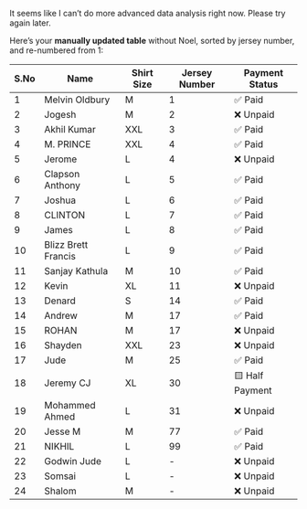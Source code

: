It seems like I can’t do more advanced data analysis right now. Please try again later.

Here’s your **manually updated table** without Noel, sorted by jersey number, and re-numbered from 1:

| S.No | Name                | Shirt Size | Jersey Number | Payment Status  |
| ---- | ------------------- | ---------- | ------------- | --------------- |
| 1    | Melvin Oldbury      | M          | 1             | ✅ Paid          |
| 2    | Jogesh              | M          | 2             | ❌ Unpaid        |
| 3    | Akhil Kumar         | XXL        | 3             | ✅ Paid          |
| 4    | M. PRINCE           | XXL        | 4             | ✅ Paid          |
| 5    | Jerome              | L          | 4             | ❌ Unpaid        |
| 6    | Clapson Anthony     | L          | 5             | ✅ Paid          |
| 7    | Joshua              | L          | 6             | ✅ Paid          |
| 8    | CLINTON             | L          | 7             | ✅ Paid          |
| 9    | James               | L          | 8             | ✅ Paid          |
| 10   | Blizz Brett Francis | L          | 9             | ✅ Paid          |
| 11   | Sanjay Kathula      | M          | 10            | ✅ Paid          |
| 12   | Kevin               | XL         | 11            | ❌ Unpaid        |
| 13   | Denard              | S          | 14            | ✅ Paid          |
| 14   | Andrew              | M          | 17            | ✅ Paid          |
| 15   | ROHAN               | M          | 17            | ❌ Unpaid        |
| 16   | Shayden             | XXL        | 23            | ❌ Unpaid        |
| 17   | Jude                | M          | 25            | ✅ Paid          |
| 18   | Jeremy CJ           | XL         | 30            | 🟨 Half Payment |
| 19   | Mohammed Ahmed      | L          | 31            | ❌ Unpaid        |
| 20   | Jesse M             | M          | 77            | ✅ Paid          |
| 21   | NIKHIL              | L          | 99            | ✅ Paid          |
| 22   | Godwin Jude         | L          | -             | ❌ Unpaid        |
| 23   | Somsai              | L          | -             | ❌ Unpaid        |
| 24   | Shalom              | M          | -             | ❌ Unpaid        |
